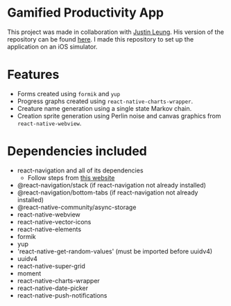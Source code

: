 # Gamified Productivity App

This project was made in collaboration with [Justin Leung](https://github.com/leungjch). His version of the repository can be found [here](https://github.com/leungjch/gotta-task-em-all). I made this repository to set up the application on an iOS simulator.

# Features
- Forms created using `formik` and `yup`
- Progress graphs created using `react-native-charts-wrapper`.
- Creature name generation using a single state Markov chain.
- Creation sprite generation using Perlin noise and canvas graphics from `react-native-webview`. 

# Dependencies included

- react-navigation and all of its dependencies
    - Follow steps from [this website](https://reactnavigation.org/docs/getting-started/)
- @react-navigation/stack (if react-navigation not already installed)
- @react-navigation/bottom-tabs (if react-navigation not already installed)
- @react-native-community/async-storage
- react-native-webview
- react-native-vector-icons
- react-native-elements
- formik
- yup
- 'react-native-get-random-values' (must be imported before uuidv4)
- uuidv4
- react-native-super-grid
- moment
- react-native-charts-wrapper
- react-native-date-picker
- react-native-push-notifications


